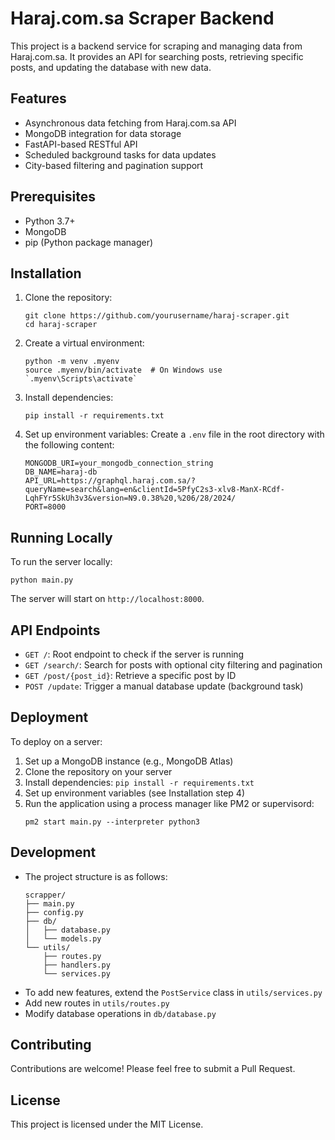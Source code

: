 # Haraj.com.sa Scraper Backend

This project is a backend service for scraping and managing data from Haraj.com.sa. It provides an API for searching posts, retrieving specific posts, and updating the database with new data.

## Features

- Asynchronous data fetching from Haraj.com.sa API
- MongoDB integration for data storage
- FastAPI-based RESTful API
- Scheduled background tasks for data updates
- City-based filtering and pagination support

## Prerequisites

- Python 3.7+
- MongoDB
- pip (Python package manager)

## Installation

1. Clone the repository:

   ```
   git clone https://github.com/yourusername/haraj-scraper.git
   cd haraj-scraper
   ```

2. Create a virtual environment:

   ```
   python -m venv .myenv
   source .myenv/bin/activate  # On Windows use `.myenv\Scripts\activate`
   ```

3. Install dependencies:

   ```
   pip install -r requirements.txt
   ```

4. Set up environment variables:
   Create a `.env` file in the root directory with the following content:
   ```
   MONGODB_URI=your_mongodb_connection_string
   DB_NAME=haraj-db
   API_URL=https://graphql.haraj.com.sa/?queryName=search&lang=en&clientId=5PfyC2s3-xlv8-ManX-RCdf-LqhFYr5SkUh3v3&version=N9.0.38%20,%206/28/2024/
   PORT=8000
   ```

## Running Locally

To run the server locally:

```
python main.py
```

The server will start on `http://localhost:8000`.

## API Endpoints

- `GET /`: Root endpoint to check if the server is running
- `GET /search/`: Search for posts with optional city filtering and pagination
- `GET /post/{post_id}`: Retrieve a specific post by ID
- `POST /update`: Trigger a manual database update (background task)

## Deployment

To deploy on a server:

1. Set up a MongoDB instance (e.g., MongoDB Atlas)
2. Clone the repository on your server
3. Install dependencies: `pip install -r requirements.txt`
4. Set up environment variables (see Installation step 4)
5. Run the application using a process manager like PM2 or supervisord:
   ```
   pm2 start main.py --interpreter python3
   ```

## Development

- The project structure is as follows:
  ```
  scrapper/
  ├── main.py
  ├── config.py
  ├── db/
  │   ├── database.py
  │   └── models.py
  └── utils/
      ├── routes.py
      ├── handlers.py
      └── services.py
  ```
- To add new features, extend the `PostService` class in `utils/services.py`
- Add new routes in `utils/routes.py`
- Modify database operations in `db/database.py`

## Contributing

Contributions are welcome! Please feel free to submit a Pull Request.

## License

This project is licensed under the MIT License.
